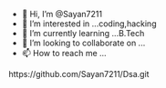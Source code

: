 - 👋 Hi, I’m @Sayan7211
- 👀 I’m interested in ...coding,hacking
- 🌱 I’m currently learning ...B.Tech
- 💞️ I’m looking to collaborate on ...
- 📫 How to reach me ...

<!---
Sayan7211/Sayan7211 is a ✨ special ✨ repository because its `README.md` (this file) appears on your GitHub profile.
You can click the Preview link to take a look at your changes.
--->https://github.com/Sayan7211/Dsa.git
